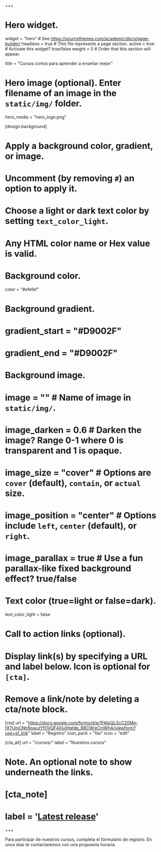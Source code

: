 +++
# Hero widget.
widget = "hero"  # See https://sourcethemes.com/academic/docs/page-builder/
headless = true  # This file represents a page section.
active = true  # Activate this widget? true/false
weight = 5  # Order that this section will appear.

title = "Cursos cortos para aprender a enseñar mejor"

# Hero image (optional). Enter filename of an image in the `static/img/` folder.
hero_media = "hero_logo.png"

[design.background]
  # Apply a background color, gradient, or image.
  #   Uncomment (by removing `#`) an option to apply it.
  #   Choose a light or dark text color by setting `text_color_light`.
  #   Any HTML color name or Hex value is valid.

  # Background color.
   color = "#efefef"
  
  # Background gradient.
  # gradient_start = "#D9002F"
  # gradient_end = "#D9002F"
  
  # Background image.
  # image = ""  # Name of image in `static/img/`.
  # image_darken = 0.6  # Darken the image? Range 0-1 where 0 is transparent and 1 is opaque.
  # image_size = "cover"  #  Options are `cover` (default), `contain`, or `actual` size.
  # image_position = "center"  # Options include `left`, `center` (default), or `right`.
  # image_parallax = true  # Use a fun parallax-like fixed background effect? true/false
  
  # Text color (true=light or false=dark).
  text_color_light = false

# Call to action links (optional).
#   Display link(s) by specifying a URL and label below. Icon is optional for `[cta]`.
#   Remove a link/note by deleting a cta/note block.
[cta]
  url = "https://docs.google.com/forms/d/e/1FAIpQLScC20Me-fX7UmCNhNswulYfOVQF4XiyIHgtde_R8CWreCmWhA/viewform?usp=sf_link"
  label = "Registro"
  icon_pack = "fas"
  icon = "edit"
  
[cta_alt]
  url = "/cursos/"
  label = "Nuestros cursos"

# Note. An optional note to show underneath the links.
# [cta_note]
#   label = '<a class="js-github-release" href="https://sourcethemes.com/academic/updates" data-repo="gcushen/hugo-academic">Latest release<!-- V --></a>'
+++



Para participar de nuestros cursos, completa el formulario de registro. En unos días te contactaremos con una propuesta horaria. 

